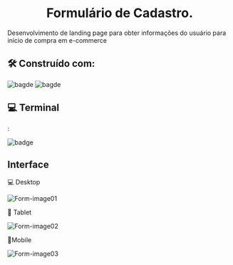 <h1 align="center">Formulário de Cadastro.</h1>

<p> Desenvolvimento de landing page para obter informações do usuário para início de compra em e-commerce </p>

<h2>🛠️ Construído com: </h2>

![bagde](https://img.shields.io/badge/HTML5-E34F26?style=for-the-badge&logo=html5&logoColor=white)
![bagde](https://img.shields.io/badge/CSS3-1572B6?style=for-the-badge&logo=css3&logoColor=white)


<h2> 💻 Terminal</h2>:

![badge](https://img.shields.io/badge/GIT-E44C30?style=for-the-badge&logo=git&logoColor=white)



<h2>Interface</h2>

 <p> 💻 Desktop</p>
 
![Form-image01](https://user-images.githubusercontent.com/108439890/212745163-331aac9a-9073-4fd0-a9e5-dc33e88bf271.png)

<p> 📱 Tablet</p>

![Form-image02](https://user-images.githubusercontent.com/108439890/212746569-dcf286cb-c92d-4a04-9910-dcec161aea14.png)


 <p>📱Mobile</p>
 
 ![Form-image03](https://user-images.githubusercontent.com/108439890/212746485-783b162c-c2d9-47e6-b89a-72da83afb9eb.png)
